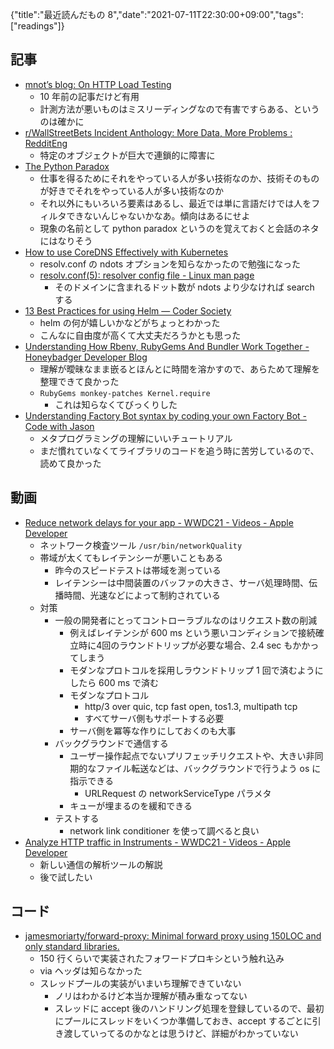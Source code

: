 {"title":"最近読んだもの 8","date":"2021-07-11T22:30:00+09:00","tags":["readings"]}

## 記事

- [mnot’s blog: On HTTP Load Testing](https://www.mnot.net/blog/2011/05/18/http_benchmark_rules)
    - 10 年前の記事だけど有用
    - 計測方法が悪いものはミスリーディングなので有害ですらある、というのは確かに
- [r/WallStreetBets Incident Anthology: More Data, More Problems : RedditEng](https://www.reddit.com/r/RedditEng/comments/o4yb4z/rwallstreetbets_incident_anthology_more_data_more/)
    - 特定のオブジェクトが巨大で連鎖的に障害に
- [The Python Paradox](http://www.paulgraham.com/pypar.html)
    - 仕事を得るためにそれをやっている人が多い技術なのか、技術そのものが好きでそれをやっている人が多い技術なのか
    - それ以外にもいろいろ要素はあるし、最近では単に言語だけでは人をフィルタできないんじゃないかなあ。傾向はあるにせよ
    - 現象の名前として python paradox というのを覚えておくと会話のネタにはなりそう
- [How to use CoreDNS Effectively with Kubernetes](https://www.infracloud.io/blogs/using-coredns-effectively-kubernetes/)
    - resolv.conf の ndots オプションを知らなかったので勉強になった
    - [resolv\.conf\(5\): resolver config file \- Linux man page](https://linux.die.net/man/5/resolv.conf)
        - そのドメインに含まれるドット数が ndots より少なければ search する
- [13 Best Practices for using Helm — Coder Society](https://codersociety.com/blog/articles/helm-best-practices)
    - helm の何が嬉しいかなどがちょっとわかった
    - こんなに自由度が高くて大丈夫だろうかとも思った
- [Understanding How Rbenv, RubyGems And Bundler Work Together \- Honeybadger Developer Blog](https://www.honeybadger.io/blog/rbenv-rubygems-bundler-path/)
    - 理解が曖昧なまま嵌るとほんとに時間を溶かすので、あらためて理解を整理できて良かった
    - `RubyGems monkey-patches Kernel.require`
        - これは知らなくてびっくりした
- [Understanding Factory Bot syntax by coding your own Factory Bot \- Code with Jason](https://www.codewithjason.com/understanding-factory-bot-syntax-coding-factory-bot/)
    - メタプログラミングの理解にいいチュートリアル
    - まだ慣れていなくてライブラリのコードを追う時に苦労しているので、読めて良かった

## 動画

- [Reduce network delays for your app \- WWDC21 \- Videos \- Apple Developer](https://developer.apple.com/videos/play/wwdc2021/10239/)
    - ネットワーク検査ツール `/usr/bin/networkQuality`
    - 帯域が太くてもレイテンシーが悪いこともある
        - 昨今のスピードテストは帯域を測っている
        - レイテンシーは中間装置のバッファの大きさ、サーバ処理時間、伝播時間、光速などによって制約されている
    - 対策
        - 一般の開発者にとってコントローラブルなのはリクエスト数の削減
            - 例えばレイテンシが 600 ms という悪いコンディションで接続確立時に4回のラウンドトリップが必要な場合、2.4 sec もかかってしまう
            - モダンなプロトコルを採用しラウンドトリップ 1 回で済むようにしたら 600 ms で済む
            - モダンなプロトコル
                - http/3 over quic, tcp fast open, tos1.3, multipath tcp
                - すべてサーバ側もサポートする必要
            - サーバ側を冪等な作りにしておくのも大事
        - バックグラウンドで通信する
            - ユーザー操作起点でないプリフェッチリクエストや、大きい非同期的なファイル転送などは、バックグラウンドで行うよう os に指示できる
                - URLRequest の networkServiceType パラメタ
            - キューが埋まるのを緩和できる
        - テストする
            - network link conditioner を使って調べると良い
- [Analyze HTTP traffic in Instruments \- WWDC21 \- Videos \- Apple Developer](https://developer.apple.com/videos/play/wwdc2021/10212)
    - 新しい通信の解析ツールの解説
    - 後で試したい

## コード

- [jamesmoriarty/forward\-proxy: Minimal forward proxy using 150LOC and only standard libraries\.](https://github.com/jamesmoriarty/forward-proxy)
    - 150 行くらいで実装されたフォワードプロキシという触れ込み
    - via ヘッダは知らなかった
    - スレッドプールの実装がいまいち理解できていない
        - ノリはわかるけど本当か理解が積み重なってない
        - スレッドに accept 後のハンドリング処理を登録しているので、最初にプールにスレッドをいくつか準備しておき、accept するごとに引き渡していってるのかなとは思うけど、詳細がわかっていない
